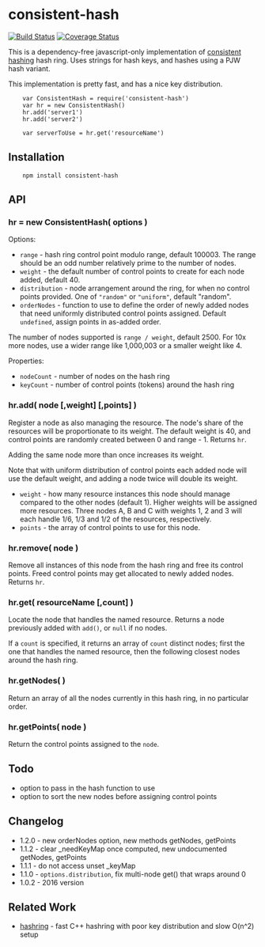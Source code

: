 consistent-hash
===============
[![Build Status](https://github.com/andrasq/consistent-hash-js/actions/workflows/nodejs.yml/badge.svg)](https://github.com/andrasq/consistent-hash-js/actions/workflows/nodejs.yml)
[![Coverage Status](https://coveralls.io/repos/github/andrasq/consistent-hash-js/badge.svg?branch=master)](https://coveralls.io/github/andrasq/consistent-hash-js?branch=master)

This is a dependency-free javascript-only implementation of
[consistent hashing](https://en.wikipedia.org/wiki/Consistent_hashing) hash
ring.  Uses strings for hash keys, and hashes using a PJW hash variant.

This implementation is pretty fast, and has a nice key distribution.

        var ConsistentHash = require('consistent-hash')
        var hr = new ConsistentHash()
        hr.add('server1')
        hr.add('server2')

        var serverToUse = hr.get('resourceName')


Installation
------------

        npm install consistent-hash


API
---

### hr = new ConsistentHash( options )

Options:

- `range` - hash ring control point modulo range, default 100003.  The range should be an
  odd number relatively prime to the number of nodes.
- `weight` - the default number of control points to create for each node added, default 40.
- `distribution` - node arrangement around the ring, for when no control points provided.
  One of `"random"` or `"uniform"`, default "random". 
- `orderNodes` - function to use to define the order of newly added nodes that need
  uniformly distributed control points assigned.  Default `undefined`, assign points
  in as-added order.

The number of nodes supported is `range / weight`, default 2500.  For
10x more nodes, use a wider range like 1,000,003 or a smaller weight like 4.

Properties:

- `nodeCount` - number of nodes on the hash ring
- `keyCount` - number of control points (tokens) around the hash ring

### hr.add( node [,weight] [,points] )

Register a node as also managing the resource.  The node's share of the
resources will be proportionate to its weight.  The default weight is 40,
and control points are randomly created between 0 and range - 1.  Returns `hr`.

Adding the same node more than once increases its weight.

Note that with uniform distribution of control points each added node will use the default weight,
and adding a node twice will double its weight.

- `weight` - how many resource instances this node should manage compared to the other nodes (default 1).
  Higher weights will be assigned more resources.  Three nodes A, B and C with
  weights 1, 2 and 3 will each handle 1/6, 1/3 and 1/2 of the resources, respectively.
- `points` - the array of control points to use for this node.

### hr.remove( node )

Remove all instances of this node from the hash ring and free its control
points.  Freed control points may get allocated to newly added nodes.
Returns `hr`.

### hr.get( resourceName [,count] )

Locate the node that handles the named resource.  Returns a node previously
added with `add()`, or `null` if no nodes.

If a `count` is specified, it returns an array of `count` distinct nodes;
first the one that handles the named resource, then the following closest
nodes around the hash ring.

### hr.getNodes( )

Return an array of all the nodes currently in this hash ring, in no particular order.

### hr.getPoints( node )

Return the control points assigned to the `node`.


Todo
----

- option to pass in the hash function to use
- option to sort the new nodes before assigning control points


Changelog
---------

- 1.2.0 - new orderNodes option, new methods getNodes, getPoints
- 1.1.2 - clear _needKeyMap once computed, new undocumented getNodes, getPoints
- 1.1.1 - do not access unset _keyMap
- 1.1.0 - `options.distribution`, fix multi-node get() that wraps around 0
- 1.0.2 - 2016 version


Related Work
------------

- [hashring](https://npmjs.org/package/hashring) - fast C++ hashring with poor key distribution and slow O(n^2) setup

